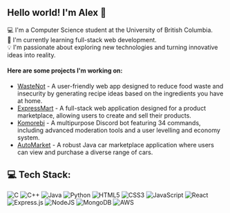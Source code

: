 ## Hello world! I'm Alex 👋
💻 I'm a Computer Science student at the University of British Columbia.  
🌱 I'm currently learning full-stack web development.  
💡 I'm passionate about exploring new technologies and turning innovative ideas into reality.

#### Here are some projects I'm working on:
- [WasteNot](https://github.com/alexyangg/nwhacks2025) - A user-friendly web app designed to reduce food waste and insecurity by generating recipe ideas based on the ingredients you have at home.
- [ExpressMart](https://github.com/alexyangg/express-mart) - A full-stack web application designed for a product marketplace, allowing users to create and sell their products.
- [Komorebi](https://github.com/alexyangg/discord_bot) - A multipurpose Discord bot featuring 34 commands, including advanced moderation tools and a user levelling and economy system.
- [AutoMarket](https://github.com/alexyangg/AutoMarket) - A robust Java car marketplace application where users can view and purchase a diverse range of cars.

## 💻 Tech Stack:
![C](https://img.shields.io/badge/c-%2300599C.svg?style=flat&logo=c&logoColor=white) ![C++](https://img.shields.io/badge/c++-%2300599C.svg?style=flat&logo=c%2B%2B&logoColor=white) ![Java](https://img.shields.io/badge/java-%23ED8B00.svg?style=flat&logo=openjdk&logoColor=white) ![Python](https://img.shields.io/badge/python-3670A0?style=flat&logo=python&logoColor=ffdd54) ![HTML5](https://img.shields.io/badge/html5-%23E34F26.svg?style=flat&logo=html5&logoColor=white) ![CSS3](https://img.shields.io/badge/css3-%231572B6.svg?style=flat&logo=css3&logoColor=white) ![JavaScript](https://img.shields.io/badge/javascript-%23323330.svg?style=flat&logo=javascript&logoColor=%23F7DF1E) ![React](https://img.shields.io/badge/react-%2320232a.svg?style=flat&logo=react&logoColor=%2361DAFB) ![Express.js](https://img.shields.io/badge/express.js-%23404d59.svg?style=flat&logo=express&logoColor=%2361DAFB) ![NodeJS](https://img.shields.io/badge/node.js-6DA55F?style=flat&logo=node.js&logoColor=white) ![MongoDB](https://img.shields.io/badge/MongoDB-%234ea94b.svg?style=flat&logo=mongodb&logoColor=white) ![AWS](https://img.shields.io/badge/AWS-%23FF9900.svg?style=flat&logo=amazon-aws&logoColor=white)
